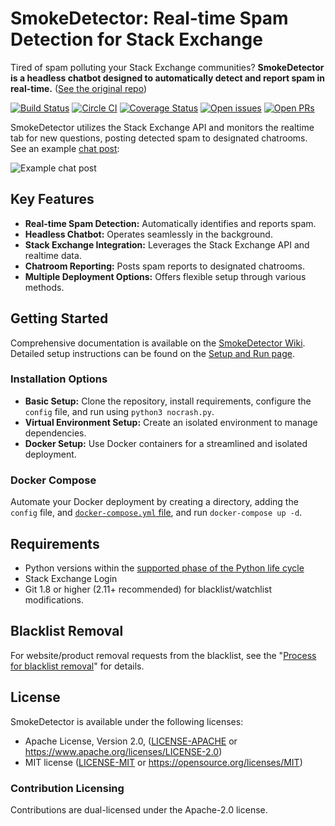 # SmokeDetector: Real-time Spam Detection for Stack Exchange

Tired of spam polluting your Stack Exchange communities? **SmokeDetector is a headless chatbot designed to automatically detect and report spam in real-time.** ([See the original repo](https://github.com/Charcoal-SE/SmokeDetector))

[![Build Status](https://github.com/Charcoal-SE/SmokeDetector/actions/workflows/build.yml/badge.svg?query=branch%3Amaster)](https://github.com/Charcoal-SE/SmokeDetector/actions/workflows/build.yml?query=branch%3Amaster)
[![Circle CI](https://circleci.com/gh/Charcoal-SE/SmokeDetector.svg?style=shield)](https://circleci.com/gh/Charcoal-SE/SmokeDetector)
[![Coverage Status](https://coveralls.io/repos/github/Charcoal-SE/SmokeDetector/badge.svg?branch=master)](https://coveralls.io/github/Charcoal-SE/SmokeDetector?branch=master)
[![Open issues](https://img.shields.io/github/issues/Charcoal-SE/SmokeDetector.svg)](https://github.com/Charcoal-SE/SmokeDetector/issues)
[![Open PRs](https://img.shields.io/github/issues-pr/Charcoal-SE/SmokeDetector.svg)](https://github.com/Charcoal-SE/SmokeDetector/pulls)

SmokeDetector utilizes the Stack Exchange API and monitors the realtime tab for new questions, posting detected spam to designated chatrooms.  See an example [chat post](https://chat.stackexchange.com/transcript/message/43579469):

![Example chat post](https://i.sstatic.net/oLyfb.png)

## Key Features

*   **Real-time Spam Detection:** Automatically identifies and reports spam.
*   **Headless Chatbot:** Operates seamlessly in the background.
*   **Stack Exchange Integration:** Leverages the Stack Exchange API and realtime data.
*   **Chatroom Reporting:** Posts spam reports to designated chatrooms.
*   **Multiple Deployment Options:**  Offers flexible setup through various methods.

## Getting Started

Comprehensive documentation is available on the [SmokeDetector Wiki](https://charcoal-se.org/smokey).  Detailed setup instructions can be found on the [Setup and Run page](https://charcoal-se.org/smokey/Set-Up-and-Run-SmokeDetector).

### Installation Options

*   **Basic Setup:** Clone the repository, install requirements, configure the `config` file, and run using `python3 nocrash.py`.
*   **Virtual Environment Setup:**  Create an isolated environment to manage dependencies.
*   **Docker Setup:** Use Docker containers for a streamlined and isolated deployment.

###  Docker Compose

Automate your Docker deployment by creating a directory, adding the `config` file, and [`docker-compose.yml` file](docker-compose.yml), and run `docker-compose up -d`.

## Requirements

*   Python versions within the [supported phase of the Python life cycle](https://devguide.python.org/versions/)
*   Stack Exchange Login
*   Git 1.8 or higher (2.11+ recommended) for blacklist/watchlist modifications.

## Blacklist Removal

For website/product removal requests from the blacklist, see the "[Process for blacklist removal](https://charcoal-se.org/smokey/Process-for-blacklist-removal)" for details.

## License

SmokeDetector is available under the following licenses:

*   Apache License, Version 2.0, ([LICENSE-APACHE](LICENSE-APACHE) or <https://www.apache.org/licenses/LICENSE-2.0>)
*   MIT license ([LICENSE-MIT](LICENSE-MIT) or <https://opensource.org/licenses/MIT>)

### Contribution Licensing

Contributions are dual-licensed under the Apache-2.0 license.